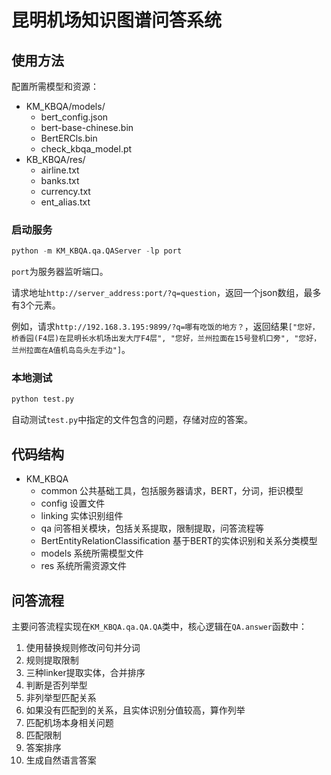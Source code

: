 # 昆明机场知识图谱问答系统

## 使用方法

配置所需模型和资源：

- KM_KBQA/models/
    - bert_config.json
    - bert-base-chinese.bin
    - BertERCls.bin
    - check_kbqa_model.pt
- KB_KBQA/res/
    - airline.txt
    - banks.txt
    - currency.txt
    - ent_alias.txt

### 启动服务

```python
python -m KM_KBQA.qa.QAServer -lp port
```

`port`为服务器监听端口。

请求地址`http://server_address:port/?q=question`，返回一个json数组，最多有3个元素。

例如，请求`http://192.168.3.195:9899/?q=哪有吃饭的地方？`，返回结果`["您好，桥香园(F4层)在昆明长水机场出发大厅F4层", "您好，兰州拉面在15号登机口旁", "您好，兰州拉面在A值机岛岛头左手边"]`。

### 本地测试
```python
python test.py
```

自动测试`test.py`中指定的文件包含的问题，存储对应的答案。

## 代码结构

- KM_KBQA
    - common    公共基础工具，包括服务器请求，BERT，分词，拒识模型
    - config    设置文件
    - linking   实体识别组件
    - qa    问答相关模块，包括关系提取，限制提取，问答流程等
    - BertEntityRelationClassification  基于BERT的实体识别和关系分类模型
    - models    系统所需模型文件
    - res   系统所需资源文件


## 问答流程

主要问答流程实现在`KM_KBQA.qa.QA.QA`类中，核心逻辑在`QA.answer`函数中：

1. 使用替换规则修改问句并分词
2. 规则提取限制
3. 三种linker提取实体，合并排序
4. 判断是否列举型
5. 非列举型匹配关系
6. 如果没有匹配到的关系，且实体识别分值较高，算作列举
7. 匹配机场本身相关问题
8. 匹配限制
9. 答案排序
10. 生成自然语言答案 